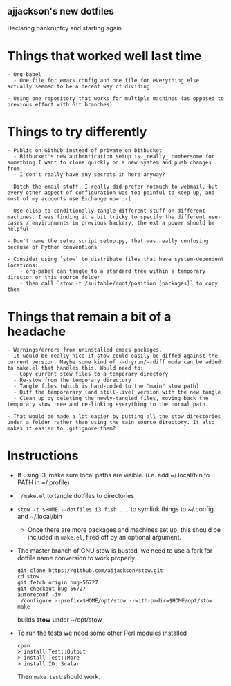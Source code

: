ajjackson's new dotfiles
------------------------

Declaring bankruptcy and starting again

Things that worked well last time
=================================

    - Org-babel
      - One file for emacs config and one file for everything else actually seemed to be a decent way of dividing

    - Using one repository that works for multiple machines (as opposed to previous effort with Git branches)

Things to try differently
=========================

    - Public on Github instead of private on bitbucket
      - Bitbucket's new authentication setup is _really_ cumbersome for something I want to clone quickly on a new system and push changes from.
      - I don't really have any secrets in here anyway?

    - Ditch the email stuff. I really did prefer notmuch to webmail, but every other aspect of configuration was too painful to keep up, and most of my accounts use Exchange now :-(

    - Use elisp to conditionally tangle different stuff on different machines. I was finding it a bit tricky to specify the different use-cases / environments in previous hackery, the extra power should be helpful

    - Don't name the setup script setup.py, that was really confusing because of Python conventions

    - Consider using `stow` to distribute files that have system-dependent locations:
        - org-babel can tangle to a standard tree within a temporary director or this source folder
        - then call `stow -t /suitable/root/position [packages]` to copy them

Things that remain a bit of a headache
======================================

    - Warnings/errors from uninstalled emacs packages.
    - It would be really nice if stow could easily be diffed against the current version. Maybe some kind of --dryrun/--diff mode can be added to make.el that handles this. Would need to:
      - Copy current stow files to a temporary directory
      - Re-stow from the temporary directory
      - Tangle files (which is hard-coded to the "main" stow path)
      - Diff the temporarary (and still-live) version with the new tangle
      - Clean up by deleting the newly-tangled files, moving back the temporary stow tree and re-linking everything to the normal path.

    - That would be made a lot easier by putting all the stow directories under a folder rather than using the main source directory. It also makes it easier to .gitignore them?


Instructions
============

- If using i3, make sure local paths are visible. (i.e. add ~/.local/bin to PATH in ~/.profile)
- `./make.el` to tangle dotfiles to directories
- `stow -t $HOME --dotfiles i3 fish ...` to symlink things to ~/.config and ~/.local/bin
  - Once there are more packages and machines set up, this should be
    included in `make.el`, fired off by an optional argument.

- The master branch of GNU stow is busted, we need to use a fork for
  dotfile name conversion to work properly.

    ```
    git clone https://github.com/ajjackson/stow.git
    cd stow
    git fetch origin bug-56727
    git checkout bug-56727
    autoreconf -iv
    ./configure --prefix=$HOME/opt/stow --with-pmdir=$HOME/opt/stow
    make
    ```
  builds **stow** under ~/opt/stow
    
- To run the tests we need some other Perl modules installed

    ```
    cpan
    > install Test::Output
    > install Test::More
    > install IO::Scalar
    ```
  Then `make test` should work.
